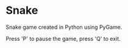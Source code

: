 # Snake

Snake game created in Python using PyGame.

Press 'P' to pause the game, press 'Q' to exit.

